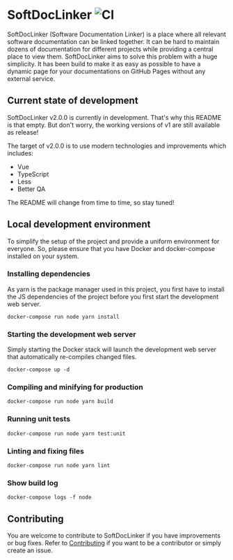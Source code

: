 # SoftDocLinker ![CI](https://github.com/pascal-zarrad/softdoclinker/workflows/CI/badge.svg?branch=develop)

SoftDocLinker (Software Documentation Linker) is a place where all relevant software documentation can be linked together.
It can be hard to maintain dozens of documentation for different projects while providing a central place to view them.
SoftDocLinker aims to solve this problem with a huge simplicity. It has been build to make it as easy as possible to have a
dynamic page for your documentations on GitHub Pages without any external service.

## Current state of development
SoftDocLinker v2.0.0 is currently in development. That's why this README is that empty. 
But don't worry, the working versions of v1 are still available as release!

The target of v2.0.0 is to use modern technologies and improvements which includes:
 - Vue
 - TypeScript
 - Less
 - Better QA

The README will change from time to time, so stay tuned!

## Local development environment
To simplify the setup of the project and provide a uniform environment for everyone.
So, please ensure that you have Docker and docker-compose installed on your system.

### Installing dependencies
As yarn is the package manager used in this project, you first have to install
the JS dependencies of the project before you first start the development 
web server.
```
docker-compose run node yarn install
```

### Starting the development web server
Simply starting the Docker stack will launch the development web server
that automatically re-compiles changed files.
```
docker-compose up -d
```

### Compiling and minifying for production
```
docker-compose run node yarn build
```

### Running unit tests
```
docker-compose run node yarn test:unit
```

### Linting and fixing files
```
docker-compose run node yarn lint
```

### Show build log
```
docker-compose logs -f node
```

## Contributing

You are welcome to contribute to SoftDocLinker if you have improvements or bug fixes.
Refer to [Contributing](/CONTRIBUTING.md) if you want to be a contributor or simply create an issue.
